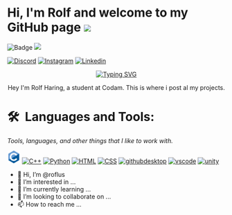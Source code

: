 # Hi, I'm Rolf and welcome to my GitHub page <img src="https://media.giphy.com/media/hvRJCLFzcasrR4ia7z/giphy.gif" width=25> 

![Badge](https://visitor-counter-badge.vercel.app/api/roflus/roflus) <a href="https://www.github.com/roflus" target="_blank" rel="noreferrer"><img
src="https://img.shields.io/github/followers/roflus?logo=github&style=for-the-badge&color=0891b2&labelColor=1c1917" /></a>

[![Discord](https://img.shields.io/static/v1?label=&labelColor=6E85D3&message=Roflus&color=555555&style=flat&logo=discord&logoColor=white)](https://discord.com/users/Roflus#7753)
[![Instagram](https://img.shields.io/badge/-Instagram-c13584?style=flat&labelColor=c13584&logo=instagram&logoColor=white)](https://www.instagram.com/rolf._.h/)
[![Linkedin](https://img.shields.io/static/v1?label=&message=Linkedin&color=0E7FBF&&&style=flat&logo=linkedin&logoColor=white)](https://www.linkedin.com/in/rolf-haring-2946b4240/)

<p align="center">
  <a href="https://git.io/typing-svg"><img src="https://readme-typing-svg.demolab.com?    font=Fira+Code&pause=1000&color=A9FB09CD&width=435&lines=Brabantse+Gezelligheid;Programming+Student;Gamer;Workout%2C+Fitness%2C+Health;Music+Enthusiast"
   alt="Typing SVG" /></a>
</p>

<p align="center">
  Hey I'm Rolf Haring, a student at Codam. This is where i post al my projects. 
  </p>

# 🛠 **&nbsp;Languages and Tools:** 
<i>Tools, languages, and other things that I like to work with.</i>


<a href="https://docs.microsoft.com/en-us/cpp/?view=msvc-170" target="_blank" rel="noreferrer"><img src="https://raw.githubusercontent.com/devicons/devicon/master/icons/c/c-original.svg" height="30" alt="C" /></a>
<a href="https://en.wikipedia.org/wiki/C%2B%2B" target="_blank" rel="noreferre"><img src="[https://cdn.jsdelivr.net/gh/devicons/devicon@v2.15.1/devicon.min.css](https://isocpp.org/files/img/cpp_logo.png)" height="30" alt="C++" /></a>
<a href="https://www.python.org/" target="_blank" rel="noreferrer"><img 
src="https://cdn.jsdelivr.net/gh/devicons/devicon/icons/python/python-original.svg" height="30" alt="Python" /></a>
<a href="https://www.w3schools.com/html/" target="_blank" rel="noreferre"><img 
src="https://cdn.jsdelivr.net/gh/devicons/devicon@v2.15.1/devicon.min.css" height="30" alt="HTML" /></a>
<a href="https://www.w3schools.com/css/" target="_blank" rel="noreferre"><img 
src="https://cdn.jsdelivr.net/gh/devicons/devicon@v2.15.1/devicon.min.css" height="30" alt="CSS" /></a>
<a href="https://desktop.github.com/" target="_blank" rel="noreferrer"><img
src="https://avatars.githubusercontent.com/u/13171334?s=200&v=4" height="30" alt="githubdesktop" /></a>
<a href="https://code.visualstudio.com/" target="_blank" rel="noreferrer"><img src="https://upload.wikimedia.org/wikipedia/commons/thumb/9/9a/Visual_Studio_Code_1.35_icon.svg/1024px-Visual_Studio_Code_1.35_icon.svg.png" height="30" alt="vscode" /></a>
<a href="https://unity.com/" target="_blank" rel="noreferre"><img src="https://nl.wikipedia.org/wiki/Unity_(engine)#/media/Bestand:Unity_Technologies_logo.svg" height="30" alt="unity" /></a>



- 👋 Hi, I’m @roflus
- 👀 I’m interested in ...
- 🌱 I’m currently learning ...
- 💞️ I’m looking to collaborate on ...
- 📫 How to reach me ...

<!---
roflus/roflus is a ✨ special ✨ repository because its `README.md` (this file) appears on your GitHub profile.
You can click the Preview link to take a look at your changes.
--->
